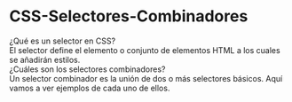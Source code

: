 # CSS-Selectores-Combinadores

<p>¿Qué es un selector en CSS? <br>
El selector define el elemento o conjunto de elementos HTML a los cuales se añadirán estilos.<br>
¿Cuáles son los selectores combinadores?<br>
Un selector combinador es la unión de dos o más selectores básicos. Aquí vamos a ver ejemplos de cada uno de ellos.</p>


